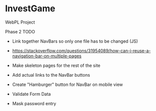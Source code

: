 # InvestGame
WebPL Project


Phase 2 TODO

-  Link together NavBars so only one file has to be changed (JS)
-  https://stackoverflow.com/questions/31954089/how-can-i-reuse-a-navigation-bar-on-multiple-pages
-  Make skeleton pages for the rest of the site
-  Add actual links to the NavBar buttons
-  Create "Hamburger" button for NavBar on mobile view


- Validate Form Data
- Mask password entry
